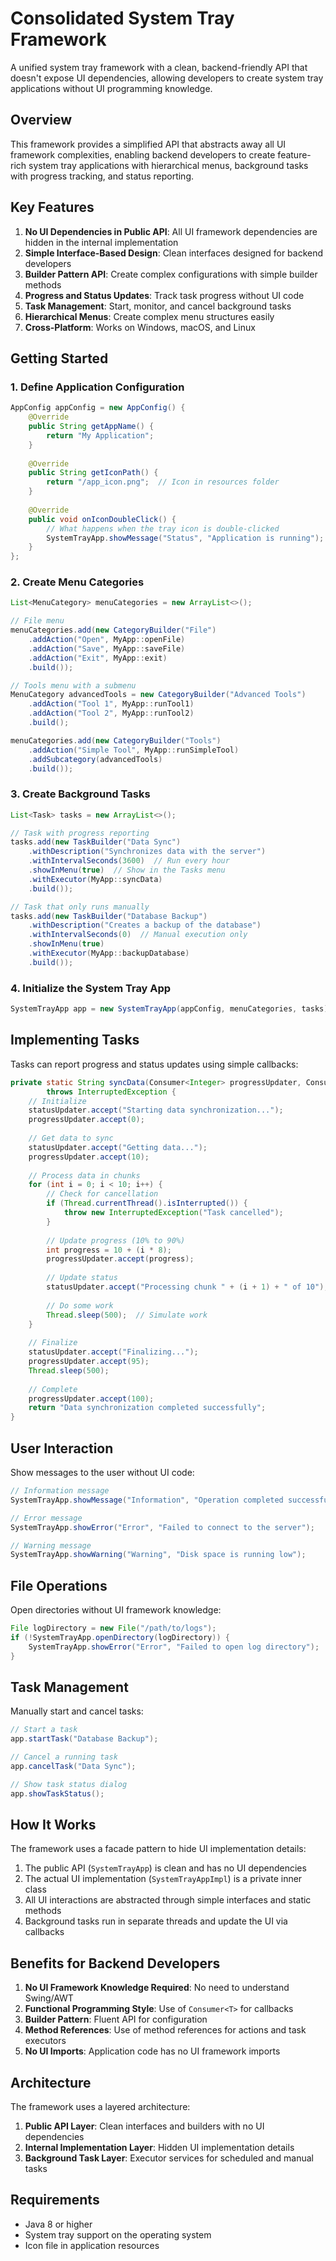 # Consolidated System Tray Framework

A unified system tray framework with a clean, backend-friendly API that doesn't expose UI dependencies, allowing developers to create system tray applications without UI programming knowledge.

## Overview

This framework provides a simplified API that abstracts away all UI framework complexities, enabling backend developers to create feature-rich system tray applications with hierarchical menus, background tasks with progress tracking, and status reporting.

## Key Features

1. **No UI Dependencies in Public API**: All UI framework dependencies are hidden in the internal implementation
2. **Simple Interface-Based Design**: Clean interfaces designed for backend developers
3. **Builder Pattern API**: Create complex configurations with simple builder methods
4. **Progress and Status Updates**: Track task progress without UI code
5. **Task Management**: Start, monitor, and cancel background tasks
6. **Hierarchical Menus**: Create complex menu structures easily
7. **Cross-Platform**: Works on Windows, macOS, and Linux

## Getting Started

### 1. Define Application Configuration

```java
AppConfig appConfig = new AppConfig() {
    @Override
    public String getAppName() {
        return "My Application";
    }
    
    @Override
    public String getIconPath() {
        return "/app_icon.png";  // Icon in resources folder
    }
    
    @Override
    public void onIconDoubleClick() {
        // What happens when the tray icon is double-clicked
        SystemTrayApp.showMessage("Status", "Application is running");
    }
};
```

### 2. Create Menu Categories

```java
List<MenuCategory> menuCategories = new ArrayList<>();

// File menu
menuCategories.add(new CategoryBuilder("File")
    .addAction("Open", MyApp::openFile)
    .addAction("Save", MyApp::saveFile)
    .addAction("Exit", MyApp::exit)
    .build());

// Tools menu with a submenu
MenuCategory advancedTools = new CategoryBuilder("Advanced Tools")
    .addAction("Tool 1", MyApp::runTool1)
    .addAction("Tool 2", MyApp::runTool2)
    .build();

menuCategories.add(new CategoryBuilder("Tools")
    .addAction("Simple Tool", MyApp::runSimpleTool)
    .addSubcategory(advancedTools)
    .build());
```

### 3. Create Background Tasks

```java
List<Task> tasks = new ArrayList<>();

// Task with progress reporting
tasks.add(new TaskBuilder("Data Sync")
    .withDescription("Synchronizes data with the server")
    .withIntervalSeconds(3600)  // Run every hour
    .showInMenu(true)  // Show in the Tasks menu
    .withExecutor(MyApp::syncData)
    .build());

// Task that only runs manually
tasks.add(new TaskBuilder("Database Backup")
    .withDescription("Creates a backup of the database")
    .withIntervalSeconds(0)  // Manual execution only
    .showInMenu(true)
    .withExecutor(MyApp::backupDatabase)
    .build());
```

### 4. Initialize the System Tray App

```java
SystemTrayApp app = new SystemTrayApp(appConfig, menuCategories, tasks);
```

## Implementing Tasks

Tasks can report progress and status updates using simple callbacks:

```java
private static String syncData(Consumer<Integer> progressUpdater, Consumer<String> statusUpdater) 
        throws InterruptedException {
    // Initialize
    statusUpdater.accept("Starting data synchronization...");
    progressUpdater.accept(0);
    
    // Get data to sync
    statusUpdater.accept("Getting data...");
    progressUpdater.accept(10);
    
    // Process data in chunks
    for (int i = 0; i < 10; i++) {
        // Check for cancellation
        if (Thread.currentThread().isInterrupted()) {
            throw new InterruptedException("Task cancelled");
        }
        
        // Update progress (10% to 90%)
        int progress = 10 + (i * 8);
        progressUpdater.accept(progress);
        
        // Update status
        statusUpdater.accept("Processing chunk " + (i + 1) + " of 10");
        
        // Do some work
        Thread.sleep(500);  // Simulate work
    }
    
    // Finalize
    statusUpdater.accept("Finalizing...");
    progressUpdater.accept(95);
    Thread.sleep(500);
    
    // Complete
    progressUpdater.accept(100);
    return "Data synchronization completed successfully";
}
```

## User Interaction

Show messages to the user without UI code:

```java
// Information message
SystemTrayApp.showMessage("Information", "Operation completed successfully");

// Error message
SystemTrayApp.showError("Error", "Failed to connect to the server");

// Warning message
SystemTrayApp.showWarning("Warning", "Disk space is running low");
```

## File Operations

Open directories without UI framework knowledge:

```java
File logDirectory = new File("/path/to/logs");
if (!SystemTrayApp.openDirectory(logDirectory)) {
    SystemTrayApp.showError("Error", "Failed to open log directory");
}
```

## Task Management

Manually start and cancel tasks:

```java
// Start a task
app.startTask("Database Backup");

// Cancel a running task
app.cancelTask("Data Sync");

// Show task status dialog
app.showTaskStatus();
```

## How It Works

The framework uses a facade pattern to hide UI implementation details:

1. The public API (`SystemTrayApp`) is clean and has no UI dependencies
2. The actual UI implementation (`SystemTrayAppImpl`) is a private inner class
3. All UI interactions are abstracted through simple interfaces and static methods
4. Background tasks run in separate threads and update the UI via callbacks

## Benefits for Backend Developers

1. **No UI Framework Knowledge Required**: No need to understand Swing/AWT
2. **Functional Programming Style**: Use of `Consumer<T>` for callbacks
3. **Builder Pattern**: Fluent API for configuration
4. **Method References**: Use of method references for actions and task executors
5. **No UI Imports**: Application code has no UI framework imports

## Architecture

The framework uses a layered architecture:

1. **Public API Layer**: Clean interfaces and builders with no UI dependencies
2. **Internal Implementation Layer**: Hidden UI implementation details
3. **Background Task Layer**: Executor services for scheduled and manual tasks

## Requirements

- Java 8 or higher
- System tray support on the operating system
- Icon file in application resources